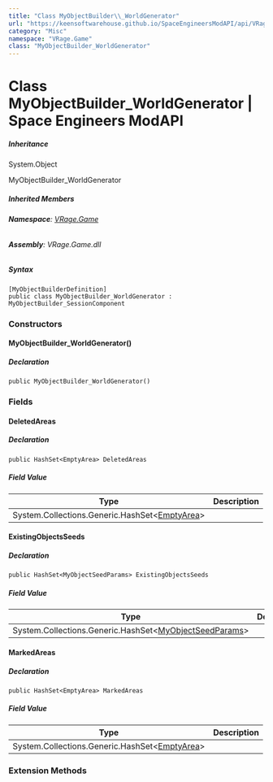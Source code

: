 ```yaml
---
title: "Class MyObjectBuilder\\_WorldGenerator"
url: "https://keensoftwarehouse.github.io/SpaceEngineersModAPI/api/VRage.Game.MyObjectBuilder_WorldGenerator.html"
category: "Misc"
namespace: "VRage.Game"
class: "MyObjectBuilder_WorldGenerator"
---
```


# Class MyObjectBuilder\_WorldGenerator | Space Engineers ModAPI

##### Inheritance

System.Object

MyObjectBuilder\_WorldGenerator

##### Inherited Members

###### **Namespace**: [VRage.Game](https://keensoftwarehouse.github.io/SpaceEngineersModAPI/api/VRage.Game.html)

###### **Assembly**: VRage.Game.dll

##### Syntax

```
[MyObjectBuilderDefinition]
public class MyObjectBuilder_WorldGenerator : MyObjectBuilder_SessionComponent
```

### Constructors

#### MyObjectBuilder\_WorldGenerator()

##### Declaration

```
public MyObjectBuilder_WorldGenerator()
```

### Fields

#### DeletedAreas

##### Declaration

```
public HashSet<EmptyArea> DeletedAreas
```

##### Field Value

| Type | Description |
| --- | --- |
| System.Collections.Generic.HashSet<[EmptyArea](https://keensoftwarehouse.github.io/SpaceEngineersModAPI/api/VRage.Game.EmptyArea.html)\> |     |

#### ExistingObjectsSeeds

##### Declaration

```
public HashSet<MyObjectSeedParams> ExistingObjectsSeeds
```

##### Field Value

| Type | Description |
| --- | --- |
| System.Collections.Generic.HashSet<[MyObjectSeedParams](https://keensoftwarehouse.github.io/SpaceEngineersModAPI/api/VRage.Game.MyObjectSeedParams.html)\> |     |

#### MarkedAreas

##### Declaration

```
public HashSet<EmptyArea> MarkedAreas
```

##### Field Value

| Type | Description |
| --- | --- |
| System.Collections.Generic.HashSet<[EmptyArea](https://keensoftwarehouse.github.io/SpaceEngineersModAPI/api/VRage.Game.EmptyArea.html)\> |     |

### Extension Methods